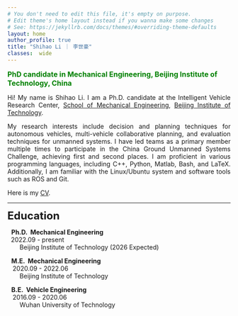 ```yaml
---
# You don't need to edit this file, it's empty on purpose.
# Edit theme's home layout instead if you wanna make some changes
# See: https://jekyllrb.com/docs/themes/#overriding-theme-defaults
layout: home
author_profile: true
title: "Shihao Li ｜ 李世豪"
classes:  wide
---
```


<head>
    <!-- Required meta tags -->
    <meta charset="utf-8">
    <meta name="viewport" content="width=device-width, initial-scale=1, shrink-to-fit=no">
  <link rel="stylesheet" href="https://cdnjs.cloudflare.com/ajax/libs/font-awesome/6.0.0/css/all.min.css" integrity="sha384-GLhlTQ8iKt6Ua6z97FfqGJCYwnq9RtoZnD0Z2RpfjkFfL1RvH4FFgZY5KaFbF5+J" crossorigin="anonymous">
  <style>
        .justified-text {
            text-align: justify;
        }
    </style>
</head>

  <font color=green size=3><strong>PhD candidate in Mechanical Engineering, Beijing Institute of Technology, China</strong></font>
  <div class="justified-text">
        <p>Hi! My name is Shihao Li. I am a Ph.D. candidate at the Intelligent Vehicle Research Center, <a href="https://me.bit.edu.cn/">School of Mechanical Engineering</a>, <a href="https://www.bit.edu.cn/">Beijing Institute of Technology</a>.</p>
        <p>My research interests include decision and planning techniques for autonomous vehicles, multi-vehicle collaborative planning, and evaluation techniques for unmanned systems. I have led teams as a primary member multiple times to participate in the China Ground Unmanned Systems Challenge, achieving first and second places. I am proficient in various programming languages, including C++, Python, Matlab, Bash, and LaTeX. Additionally, I am familiar with the Linux/Ubuntu system and software tools such as ROS and Git.</p>
        <p>Here is my <a href="{{ site.baseurl }}/assets/pdf/CV.pdf">CV</a>.</p>
  </div>
  
  ---
  
  <font size=5><strong>Education</strong></font>
  
  <div class="col-sm-8 px-4">
      <ul id="education" class="list-group" style="padding-left: 0;">
          <li class="list-group-item" style="list-style-type: none;">
              <p><i class="fas fa-graduation-cap"></i><strong>&nbsp;&nbsp;&thinsp;Ph.D. &nbsp;Mechanical Engineering</strong>&emsp;&emsp;&emsp;&emsp;&emsp;&emsp;&emsp;&emsp;&emsp;&emsp;&emsp;&emsp;&emsp;&emsp;&emsp;&emsp;&emsp;&nbsp;&nbsp;2022.09&nbsp;-&nbsp;present<br>
                  <span class="university">&nbsp;&nbsp;&nbsp;&nbsp;&nbsp;&nbsp;&nbsp;Beijing Institute of Technology (2026 Expected)</span>
              </p>
          </li>
          <li class="list-group-item" style="list-style-type: none;">
              <p><i class="fas fa-graduation-cap"></i><strong>&nbsp;&nbsp;&thinsp;M.E. &nbsp;Mechanical Engineering</strong>&emsp;&emsp;&emsp;&emsp;&emsp;&emsp;&emsp;&emsp;&emsp;&emsp;&emsp;&emsp;&emsp;&emsp;&emsp;&emsp;&emsp;&nbsp;&nbsp;&nbsp;2020.09&nbsp;-&nbsp;2022.06<br>
                  <span class="university">&nbsp;&nbsp;&nbsp;&nbsp;&nbsp;&nbsp;&nbsp;Beijing Institute of Technology</span>
              </p>
          </li>
          <li class="list-group-item" style="list-style-type: none;">
              <p><i class="fas fa-graduation-cap"></i><strong>&nbsp;&nbsp;&thinsp;B.E. &nbsp;Vehicle Engineering</strong>&emsp;&emsp;&emsp;&emsp;&emsp;&emsp;&emsp;&emsp;&emsp;&emsp;&emsp;&emsp;&emsp;&emsp;&emsp;&emsp;&emsp;&emsp;&emsp;&nbsp;&nbsp;&nbsp;2016.09&nbsp;-&nbsp;2020.06<br>
                  <span class="university">&nbsp;&nbsp;&nbsp;&nbsp;&nbsp;&nbsp;&nbsp;Wuhan University of Technology</span>
              </p>
          </li>
      </ul>
  </div>
  
  